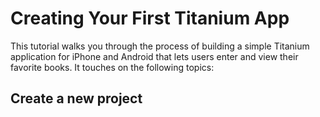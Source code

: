# Creating Your First Titanium App

This tutorial walks you through the process of building a simple Titanium application for iPhone and Android that lets users enter and view their favorite books. It touches on the following topics:

## Create a new project
